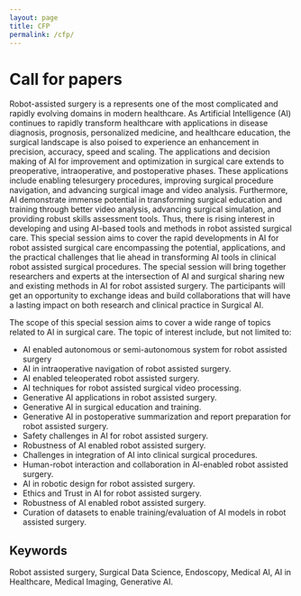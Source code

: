 ```yaml
---
layout: page
title: CFP
permalink: /cfp/
---
```


# Call for papers
Robot-assisted surgery is a represents one of the most complicated and rapidly evolving domains in modern healthcare. As Artificial Intelligence (AI) continues to rapidly transform healthcare with applications in disease diagnosis, prognosis, personalized medicine, and healthcare education, the surgical landscape is also poised to experience an enhancement in precision, accuracy, speed and scaling. The applications and decision making of AI for improvement and optimization in surgical care extends to preoperative, intraoperative, and postoperative phases. These applications include enabling telesurgery procedures, improving surgical procedure navigation, and advancing surgical image and video analysis. Furthermore, AI demonstrate immense potential in transforming surgical education and training through better video analysis, advancing surgical simulation, and providing robust skills assessment tools. Thus, there is rising interest in developing and using AI-based tools and methods in robot assisted surgical care. 
This special session aims to cover the rapid developments in AI for robot assisted surgical care encompassing the potential, applications, and the practical challenges that lie ahead in transforming AI tools in clinical robot assisted surgical procedures. The special session will bring together researchers and experts at the intersection of AI and surgical sharing new and existing methods in AI for robot assisted surgery. The participants will get an opportunity to exchange ideas and build collaborations that will have a lasting impact on both research and clinical practice in Surgical AI. 

The scope of this special session aims to cover a wide range of topics related to AI in surgical care. The topic of interest include, but not limited to: 
-	AI enabled autonomous or semi-autonomous system for robot assisted surgery
-	AI in intraoperative navigation of robot assisted surgery.
-	AI enabled teleoperated robot assisted surgery. 
-	AI techniques for robot assisted surgical video processing. 
-	Generative AI applications in robot assisted surgery.
-	Generative AI in surgical education and training. 
-	Generative AI in postoperative summarization and report preparation for robot assisted surgery. 
-	Safety challenges in AI for robot assisted surgery. 
-	Robustness of AI enabled robot assisted surgery. 
-	Challenges in integration of AI into clinical surgical procedures. 
-	Human-robot interaction and collaboration in AI-enabled robot assisted surgery. 
-	AI in robotic design for robot assisted surgery. 
-	Ethics and Trust in AI for robot assisted surgery. 
-	Robustness of AI enabled robot assisted surgery.
-	Curation of datasets to enable training/evaluation of AI models in robot assisted surgery. 

## Keywords
Robot assisted surgery, Surgical Data Science, Endoscopy, Medical AI, AI in Healthcare, Medical Imaging, Generative AI. 

